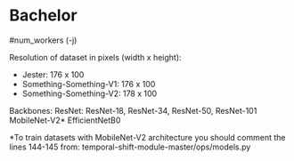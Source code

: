 # Bachelor

#num_workers (-j)

Resolution of dataset in pixels (width x height):
- Jester: 176 x 100
- Something-Something-V1: 176 x 100
- Something-Something-V2: 178 x 100

Backbones:
ResNet: ResNet-18, ResNet-34, ResNet-50, ResNet-101
MobileNet-V2*
EfficientNetB0

*To train datasets with MobileNet-V2 architecture you should comment the lines 144-145 from:
temporal-shift-module-master/ops/models.py